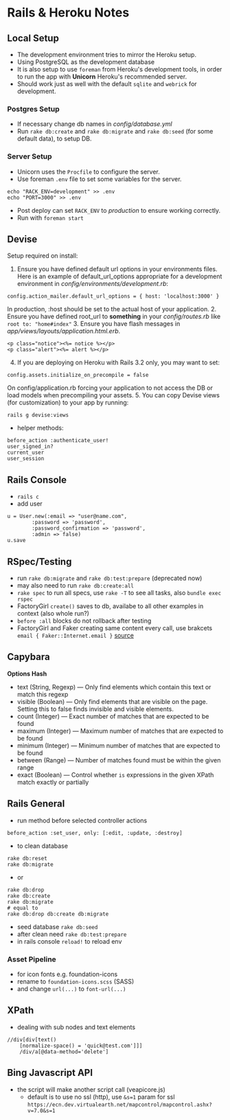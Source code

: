 # Rails & Heroku Notes

## Local Setup
- The development environment tries to mirror the Heroku setup.
- Using PostgreSQL as the development database
- It is also setup to use `foreman` from Heroku's development tools, in order to run the app with **Unicorn** Heroku's recommended server.
- Should work just as well with the default `sqlite` and `webrick` for development.

### Postgres Setup
- If necessary change db names in *config/database.yml*
- Run `rake db:create` and `rake db:migrate` and `rake db:seed` (for some default data), to setup DB.

### Server Setup
- Unicorn uses the `Procfile` to configure the server.
- Use foreman `.env` file to set some variables for the server.
```
echo "RACK_ENV=development" >> .env
echo "PORT=3000" >> .env
```
- Post deploy can set `RACK_ENV` to *production* to ensure working correctly.
- Run with `foreman start`

## Devise
Setup required on install:
1. Ensure you have defined default url options in your environments files. Here is an example of default_url_options appropriate for a development environment in *config/environments/development.rb*:
```
config.action_mailer.default_url_options = { host: 'localhost:3000' }
```
In production, :host should be set to the actual host of your application.
2. Ensure you have defined root_url to **something** in your *config/routes.rb* like `root to: "home#index"`
3. Ensure you have flash messages in *app/views/layouts/application.html.erb*.
```
<p class="notice"><%= notice %></p>
<p class="alert"><%= alert %></p>
```
4. If you are deploying on Heroku with Rails 3.2 only, you may want to set:
```
config.assets.initialize_on_precompile = false
```
On config/application.rb forcing your application to not access the DB or load models when precompiling your assets.
5. You can copy Devise views (for customization) to your app by running:
```
rails g devise:views
```

- helper methods:
```
before_action :authenticate_user!
user_signed_in?
current_user
user_session
```

## Rails Console
- `rails c`
- add user
```
u = User.new(:email => "user@name.com",
		:password => 'password',
		:password_confirmation => 'password',
		:admin => false)
u.save
```

## RSpec/Testing
- run `rake db:migrate` and `rake db:test:prepare` (deprecated now)
- may also need to run `rake db:create:all`
- `rake spec` to run all specs, use `rake -T` to see all tasks, also `bundle exec rspec`
- FactoryGirl `create()` saves to db, availabe to all other examples in context (also whole run?)
- `before :all` blocks do not rollback after testing
- FactoryGirl and Faker creating same content every call, use brakcets
`email { Faker::Internet.email }` [source](http://objectliteral.blogspot.ie/2009/07/make-faker-work-with-factory-girl.html)

## Capybara
**Options Hash**
- text (String, Regexp) — Only find elements which contain this text or match this regexp
- visible (Boolean) — Only find elements that are visible on the page. Setting this to false finds invisible and visible elements.
- count (Integer) — Exact number of matches that are expected to be found
- maximum (Integer) — Maximum number of matches that are expected to be found
- minimum (Integer) — Minimum number of matches that are expected to be found
- between (Range) — Number of matches found must be within the given range
- exact (Boolean) — Control whether `is` expressions in the given XPath match exactly or partially


## Rails General
- run method before selected controller actions
```
before_action :set_user, only: [:edit, :update, :destroy]
```
- to clean database
```
rake db:reset
rake db:migrate
```
- or
```
rake db:drop
rake db:create
rake db:migrate
# equal to
rake db:drop db:create db:migrate
```
- seed database `rake db:seed`
- after clean need `rake db:test:prepare`
- in rails console `reload!` to reload env

### Asset Pipeline
- for icon fonts e.g. foundation-icons
- rename to `foundation-icons.scss` (SASS)
- and change `url(...)` to `font-url(...)`

## XPath
- dealing with sub nodes and text elements
```
//div[div[text()
	[normalize-space() = 'quick@test.com']]]
	/div/a[@data-method='delete']
```

## Bing Javascript API
- the script will make another script call (veapicore.js)
	- default is to use no ssl (http), use `&s=1` param for ssl
	`https://ecn.dev.virtualearth.net/mapcontrol/mapcontrol.ashx?v=7.0&s=1`
